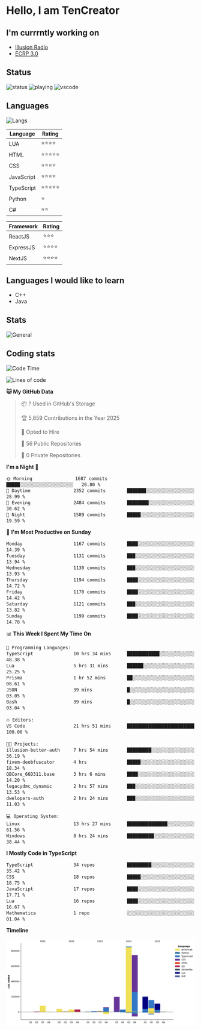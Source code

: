 # Hello, I am TenCreator

## I'm currrntly working on
- [Illusion Radio](https://illusionradio.co.uk/)
- [ECRP 3.0](http://github.com/Emerald-Coast-Roleplay/)

## Status
![status](https://api.statusbadges.me/badge/status/518334475038359555?simple=true&style=for-the-badge)
![playing](https://api.statusbadges.me/badge/playing/518334475038359555?style=for-the-badge)
![vscode](https://api.statusbadges.me/badge/vscode/518334475038359555?style=for-the-badge)

## Languages
![Langs](https://github-readme-stats.vercel.app/api/top-langs/?username=tencreator&layout=compact&theme=radical)


|Language|Rating|
|--------|------|
|LUA|⭐️⭐️⭐️⭐️|
|HTML|⭐️⭐️⭐️⭐️⭐️|
|CSS|⭐️⭐️⭐️⭐️|
|JavaScript|⭐️⭐️⭐️⭐️|
|TypeScript|⭐️⭐️⭐️⭐️⭐️|
|Python|⭐️|
|C#|⭐️⭐️ |

|Framework|Rating|
|--------|------|
|ReactJS|⭐️⭐️⭐|
|ExpressJS|⭐️⭐️⭐️⭐️|
|NextJS|⭐️⭐️⭐⭐️|

## Languages I would like to learn
- C++
- Java

## Stats
![General](https://github-readme-stats.vercel.app/api?username=tencreator&show_icons=true&theme=radical)

## Coding stats

<!--START_SECTION:waka-->
![Code Time](http://img.shields.io/badge/Code%20Time-735%20hrs%204%20mins-blue)

![Lines of code](https://img.shields.io/badge/From%20Hello%20World%20I%27ve%20Written-2.6%20million%20lines%20of%20code-blue)

**🐱 My GitHub Data** 

> 📦 ? Used in GitHub's Storage 
 > 
> 🏆 5,859 Contributions in the Year 2025
 > 
> 💼 Opted to Hire
 > 
> 📜 56 Public Repositories 
 > 
> 🔑 0 Private Repositories 
 > 
**I'm a Night 🦉** 

```text
🌞 Morning                1687 commits        █████░░░░░░░░░░░░░░░░░░░░   20.80 % 
🌆 Daytime                2352 commits        ███████░░░░░░░░░░░░░░░░░░   28.99 % 
🌃 Evening                2484 commits        ████████░░░░░░░░░░░░░░░░░   30.62 % 
🌙 Night                  1589 commits        █████░░░░░░░░░░░░░░░░░░░░   19.59 % 
```
📅 **I'm Most Productive on Sunday** 

```text
Monday                   1167 commits        ████░░░░░░░░░░░░░░░░░░░░░   14.39 % 
Tuesday                  1131 commits        ███░░░░░░░░░░░░░░░░░░░░░░   13.94 % 
Wednesday                1130 commits        ███░░░░░░░░░░░░░░░░░░░░░░   13.93 % 
Thursday                 1194 commits        ████░░░░░░░░░░░░░░░░░░░░░   14.72 % 
Friday                   1170 commits        ████░░░░░░░░░░░░░░░░░░░░░   14.42 % 
Saturday                 1121 commits        ███░░░░░░░░░░░░░░░░░░░░░░   13.82 % 
Sunday                   1199 commits        ████░░░░░░░░░░░░░░░░░░░░░   14.78 % 
```


📊 **This Week I Spent My Time On** 

```text
💬 Programming Languages: 
TypeScript               10 hrs 34 mins      ████████████░░░░░░░░░░░░░   48.38 % 
Lua                      5 hrs 31 mins       ██████░░░░░░░░░░░░░░░░░░░   25.25 % 
Prisma                   1 hr 52 mins        ██░░░░░░░░░░░░░░░░░░░░░░░   08.61 % 
JSON                     39 mins             █░░░░░░░░░░░░░░░░░░░░░░░░   03.05 % 
Bash                     39 mins             █░░░░░░░░░░░░░░░░░░░░░░░░   03.04 % 

🔥 Editors: 
VS Code                  21 hrs 51 mins      █████████████████████████   100.00 % 

🐱‍💻 Projects: 
illusion-better-auth     7 hrs 54 mins       █████████░░░░░░░░░░░░░░░░   36.19 % 
fivem-deobfuscator       4 hrs               █████░░░░░░░░░░░░░░░░░░░░   18.34 % 
QBCore_66D311.base       3 hrs 6 mins        ████░░░░░░░░░░░░░░░░░░░░░   14.20 % 
legacydmc_dynamic        2 hrs 57 mins       ███░░░░░░░░░░░░░░░░░░░░░░   13.53 % 
dwelopers-auth           2 hrs 24 mins       ███░░░░░░░░░░░░░░░░░░░░░░   11.03 % 

💻 Operating System: 
Linux                    13 hrs 27 mins      ███████████████░░░░░░░░░░   61.56 % 
Windows                  8 hrs 24 mins       ██████████░░░░░░░░░░░░░░░   38.44 % 
```

**I Mostly Code in TypeScript** 

```text
TypeScript               34 repos            █████████░░░░░░░░░░░░░░░░   35.42 % 
CSS                      18 repos            █████░░░░░░░░░░░░░░░░░░░░   18.75 % 
JavaScript               17 repos            ████░░░░░░░░░░░░░░░░░░░░░   17.71 % 
Lua                      16 repos            ████░░░░░░░░░░░░░░░░░░░░░   16.67 % 
Mathematica              1 repo              ░░░░░░░░░░░░░░░░░░░░░░░░░   01.04 % 
```



**Timeline**

![Lines of Code chart](https://raw.githubusercontent.com/tencreator/tencreator/main/assets/bar_graph.png)


<!--END_SECTION:waka-->
